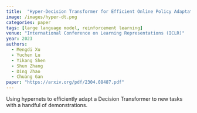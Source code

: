 ```yaml
---
title:  "Hyper-Decision Transformer for Efficient Online Policy Adaptation"
image: /images/hyper-dt.png
categories: paper
tags: [large language model, reinforcement learning]
venue: "International Conference on Learning Representations (ICLR)"
year: 2023
authors:
  - Mengdi Xu
  - Yuchen Lu
  - Yikang Shen
  - Shun Zhang
  - Ding Zhao
  - Chuang Gan
paper: "https://arxiv.org/pdf/2304.08487.pdf"
---
```

Using hypernets to efficiently adapt a Decision Transformer to new tasks with a handful of demonstrations.

<!-- Also presented at the _Foundation Models for Decision Making Workshop_ at _NeurIPS_, 2022. -->
